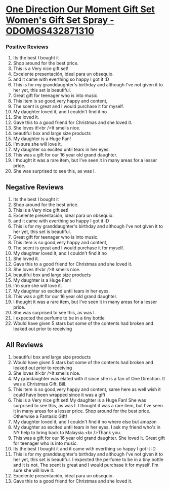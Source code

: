 # [One Direction Our Moment Gift Set Women&#x27;s Gift Set Spray - ODOMGS432871310](https://products.checkmycream.com/products/One-Direction-Our-Moment-Gift-Set-Women&#x27;s-Gift-Set-Spray-ODOMGS432871310.html)

### Positive Reviews

<ol>
      <li>Its the best I bought it</li>
      <li>Shop around for the best price.</li>
      <li>This is a Very nice gift set!</li>
      <li>Excelente presentación, ideal para un obsequio.</li>
      <li>and it came with everthing so happy I got it :D</li>
      <li>This is for my granddaughter&#x27;s birthday and although I&#x27;ve not given it to her yet, this set is beautiful.  </li>
      <li>Great gift for teenager who is into music.</li>
      <li>This item is so good,very happy and content,</li>
      <li>The scent is great and I would purchase it for myself.  </li>
      <li>My daughter loved it, and I couldn&#x27;t find it no</li>
      <li>She loved it.</li>
      <li>Gave this to a good friend for Christmas and she loved it.</li>
      <li>She loves it!&lt;br /&gt;It smells nice.</li>
      <li>beautiful box and large size products</li>
      <li>My daughter is a Huge Fan!</li>
      <li>I&#x27;m sure she will love it.</li>
      <li>My daughter so excited until tears in her eyes.</li>
      <li>This was a gift for our 16 year old grand daughter.</li>
      <li>I thought it was a rare item, but I&#x27;ve seen it in many areas for a lesser price.</li>
      <li>She was surprised to see this, as was I.</li>
</ol>


<h2>Negative Reviews</h2>
<ol>
<li> Its the best I bought it</li>
<li> Shop around for the best price.</li>
<li> This is a Very nice gift set!</li>
<li> Excelente presentación, ideal para un obsequio.</li>
<li> and it came with everthing so happy I got it :D</li>
<li> This is for my granddaughter&#x27;s birthday and although I&#x27;ve not given it to her yet, this set is beautiful.  </li>
<li> Great gift for teenager who is into music.</li>
<li> This item is so good,very happy and content,</li>
<li> The scent is great and I would purchase it for myself.  </li>
<li> My daughter loved it, and I couldn&#x27;t find it no</li>
<li> She loved it.</li>
<li> Gave this to a good friend for Christmas and she loved it.</li>
<li> She loves it!&lt;br /&gt;It smells nice.</li>
<li> beautiful box and large size products</li>
<li> My daughter is a Huge Fan!</li>
<li> I&#x27;m sure she will love it.</li>
<li> My daughter so excited until tears in her eyes.</li>
<li> This was a gift for our 16 year old grand daughter.</li>
<li> I thought it was a rare item, but I&#x27;ve seen it in many areas for a lesser price.</li>
<li> She was surprised to see this, as was I.</li>
<li> I expected the perfume to be in a tiny bottle</li>
<li> Would have given 5 stars but some of the contents had broken and leaked out prior to receiving</li>
</ol>

<h2>All Reviews</h2>

<ol>
    <li> beautiful box and large size products</li>
    <li> Would have given 5 stars but some of the contents had broken and leaked out prior to receiving</li>
    <li> She loves it!&lt;br /&gt;It smells nice.</li>
    <li> My grandaughter was elated with it since she is a fan of One Direction.  It was a Christmas Gift.  Bill.</li>
    <li> This item is so good,very happy and content, same here as well wish it could have been wrapped since it was a gift</li>
    <li> This is a Very nice gift set! My daughter is a Huge Fan! She was surprised to see this, as was I. I thought it was a rare item, but I&#x27;ve seen it in many areas for a lesser price. Shop around for the best price. Otherwise a Fantasic Gift!</li>
    <li> My daughter loved it, and I couldn&#x27;t find it no where else but amazon</li>
    <li> My daughter so excited until tears in her eyes. I ask my friend who&#x27;s in NY help to bring back to Malaysia.&lt;br /&gt;Thank you.</li>
    <li> This was a gift for our 16 year old grand daughter. She loved it. Great gift for teenager who is into music.</li>
    <li> Its the best I bought it and it came with everthing so happy I got it :D</li>
    <li> This is for my granddaughter&#x27;s birthday and although I&#x27;ve not given it to her yet, this set is beautiful.  I expected the perfume to be in a tiny bottle and it is not.  The scent is great and I would purchase it for myself.  I&#x27;m sure she will love it.</li>
    <li> Excelente presentación, ideal para un obsequio.</li>
    <li> Gave this to a good friend for Christmas and she loved it.</li>
</ol>




